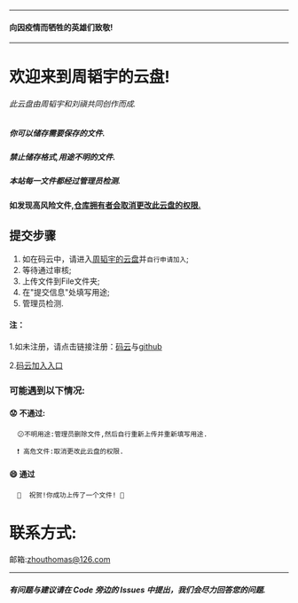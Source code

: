 
---------------------
#### 向因疫情而牺牲的英雄们致敬!
---------------------

# **欢迎来到周韬宇的云盘!**
###### 此云盘由周韬宇和刘禛共同创作而成.
##### 你可以储存需要保存的文件.

##### 禁止储存格式,用途不明的文件.

##### 本站每一文件都经过管理员检测.

#### 如发现高风险文件,<u>仓库拥有者会取消更改此云盘的权限.</u>

## 提交步骤
1. 如在码云中，请进入[周韬宇的云盘](https://github.com/zhouthomas-byte/cloud)并```自行申请加入```;
2. 等待通过审核;
1. 上传文件到File文件夹;
2. 在"提交信息"处填写用途;
3. 管理员检测.

#### 注：
   1.如未注册，请点击链接注册：[码云](https://gitee.com/signup?from=homepage)与[github](https://github.com/join?source=header-home)
   
   2.[码云加入入口](https://gitee.com/zhou_cloud/cloud/invite_link?invite=cb78834b2101fc59a8a24b675021c09181cc3e00ec053c91b7993663152babc58ec0d6de961b55036121c5559972f7e3)
    
### 可能遇到以下情况: 
   #### :worried: 不通过:
      😕不明用途:管理员删除文件,然后自行重新上传并重新填写用途.
   
      ❗️ 高危文件:取消更改此云盘的权限.

   #### :smile: 通过

      🎉  祝贺!你成功上传了一个文件! 🎉 

# 联系方式:

邮箱:zhouthomas@126.com


_____________________________
##### 有问题与建议请在 Code 旁边的 Issues 中提出，我们会尽力回答您的问题.
